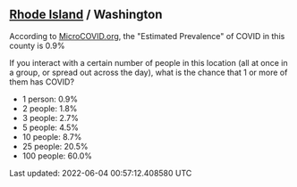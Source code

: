 
## [Rhode Island](/united-states/rhode-island) / Washington

According to [MicroCOVID.org](http://microcovid.org),
the "Estimated Prevalence" of COVID in this county is 0.9%

If you interact with a certain number of people in this location
(all at once in a group, or spread out across the day), what is the chance that
1 or more of them has COVID?

- 1 person: 0.9%
- 2 people: 1.8%
- 3 people: 2.7%
- 5 people: 4.5%
- 10 people: 8.7%
- 25 people: 20.5%
- 100 people: 60.0%

Last updated: 2022-06-04 00:57:12.408580 UTC
